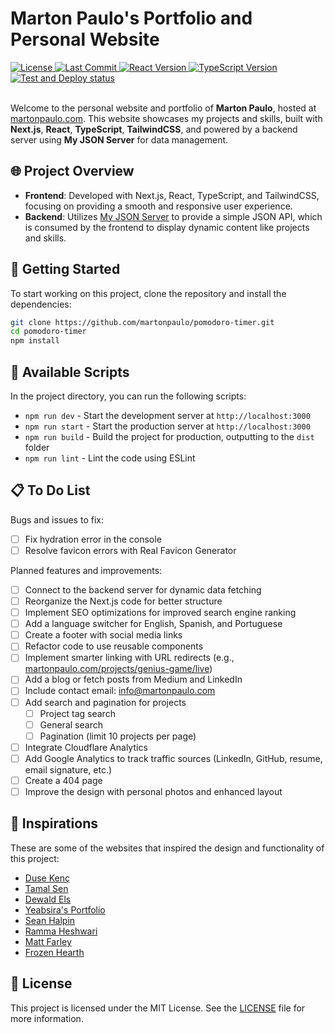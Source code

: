 # Marton Paulo's Portfolio and Personal Website

<div>
  <a href="https://github.com/martonpaulo/portfolio/blob/main/LICENSE">
    <img
      src="https://img.shields.io/github/license/martonpaulo/portfolio"
      alt="License"
    />
  </a>

  <a href="https://github.com/martonpaulo/portfolio/commits/main/">
    <img
      src="https://img.shields.io/github/last-commit/martonpaulo/portfolio"
      alt="Last Commit"
    />
  </a>

  <a href="https://github.com/martonpaulo/portfolio/blob/main/package.json">
    <img
      src="https://img.shields.io/github/package-json/dependency-version/martonpaulo/portfolio/react"
      alt="React Version"
    />
  </a>

  <a href="https://github.com/search?q=repo%3Amartonpaulo%2Fportfolio++language%3ATypeScript">
    <img
      src="https://img.shields.io/github/package-json/dependency-version/martonpaulo/portfolio/dev/typescript"
      alt="TypeScript Version"
    />
  </a>
</div>

<div>
  <a href="https://github.com/martonpaulo/portfolio/actions/workflows/deploy.yml">
    <img
      src="https://github.com/martonpaulo/portfolio/actions/workflows/deploy.yml/badge.svg"
      alt="Test and Deploy status"
    />
  </a>
</div>

<br />

Welcome to the personal website and portfolio of **Marton Paulo**, hosted at [martonpaulo.com](https://martonpaulo.com). This website showcases my projects and skills, built with **Next.js**, **React**, **TypeScript**, **TailwindCSS**, and powered by a backend server using **My JSON Server** for data management.

## 🌐 Project Overview

- **Frontend**: Developed with Next.js, React, TypeScript, and TailwindCSS, focusing on providing a smooth and responsive user experience.
- **Backend**: Utilizes [My JSON Server](https://my-json-server.typicode.com/martonpaulo/portfolio-server) to provide a simple JSON API, which is consumed by the frontend to display dynamic content like projects and skills.

## 🚀 Getting Started

To start working on this project, clone the repository and install the dependencies:

```bash
git clone https://github.com/martonpaulo/pomodoro-timer.git
cd pomodoro-timer
npm install
```

## 📜 Available Scripts

In the project directory, you can run the following scripts:

- `npm run dev` - Start the development server at `http://localhost:3000`
- `npm run start` - Start the production server at `http://localhost:3000`
- `npm run build` - Build the project for production, outputting to the `dist` folder
- `npm run lint` - Lint the code using ESLint

## 📋 To Do List

Bugs and issues to fix:

- [ ] Fix hydration error in the console
- [ ] Resolve favicon errors with Real Favicon Generator

Planned features and improvements:

- [ ] Connect to the backend server for dynamic data fetching
- [ ] Reorganize the Next.js code for better structure
- [ ] Implement SEO optimizations for improved search engine ranking
- [ ] Add a language switcher for English, Spanish, and Portuguese
- [ ] Create a footer with social media links
- [ ] Refactor code to use reusable components
- [ ] Implement smarter linking with URL redirects (e.g., [martonpaulo.com/projects/genius-game/live](http://martonpaulo.com/projects/genius-game/live))
- [ ] Add a blog or fetch posts from Medium and LinkedIn
- [ ] Include contact email: info@martonpaulo.com
- [ ] Add search and pagination for projects
  - [ ] Project tag search
  - [ ] General search
  - [ ] Pagination (limit 10 projects per page)
- [ ] Integrate Cloudflare Analytics
- [ ] Add Google Analytics to track traffic sources (LinkedIn, GitHub, resume, email signature, etc.)
- [ ] Create a 404 page
- [ ] Improve the design with personal photos and enhanced layout

## 🌟 Inspirations

These are some of the websites that inspired the design and functionality of this project:

- [Duse Kenç](https://dusekenc.com/)
- [Tamal Sen](https://tamalsen.dev/)
- [Dewald Els](https://dewaldels.com/)
- [Yeabsira's Portfolio](https://yeabsiras-portfolio.vercel.app/)
- [Sean Halpin](https://www.seanhalpin.xyz/)
- [Ramma Heshwari](https://www.rammaheshwari.com/)
- [Matt Farley](https://mattfarley.ca/)
- [Frozen Hearth](https://frozenhearth.vercel.app/)

## 📄 License

This project is licensed under the MIT License. See the [LICENSE](LICENSE) file for more information.
